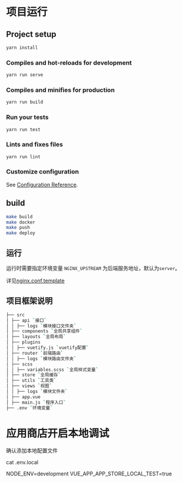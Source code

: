 # 项目运行

## Project setup

```sh
yarn install
```

### Compiles and hot-reloads for development

```sh
yarn run serve
```

### Compiles and minifies for production

```sh
yarn run build
```

### Run your tests

```sh
yarn run test
```

### Lints and fixes files

```sh
yarn run lint
```

### Customize configuration

See [Configuration Reference](https://cli.vuejs.org/config/).

## build

```sh
make build
make docker
make push
make deploy
```

## 运行

运行时需要指定环境变量 `NGINX_UPSTREAM` 为后端服务地址，默认为`server`。

详见[nginx.conf.template](./nginx.conf.template)

## 项目框架说明

```sh
├── src
│ ├── api `接口`
│ │ ├── logs `模块接口文件夹`
│ ├── components `全局共享组件`
│ ├── layouts `全局布局`
│ ├── plugins
│ │ ├── vuetify.js `vuetify配置`
│ ├── router `前端路由`
│ │ ├── logs `模块路由文件夹`
│ ├── scss
│ │ ├── variables.scss `全局样式变量`
│ ├── store `全局缓存`
│ ├── utils `工具类`
│ ├── views `视图`
│ │ ├── logs `模块文件夹`
│ ├── app.vue
│ ├── main.js `程序入口`
├── .env `环境变量`
```

# 应用商店开启本地调试

确认添加本地配置文件

cat .env.local

NODE_ENV=development
VUE_APP_APP_STORE_LOCAL_TEST=true
